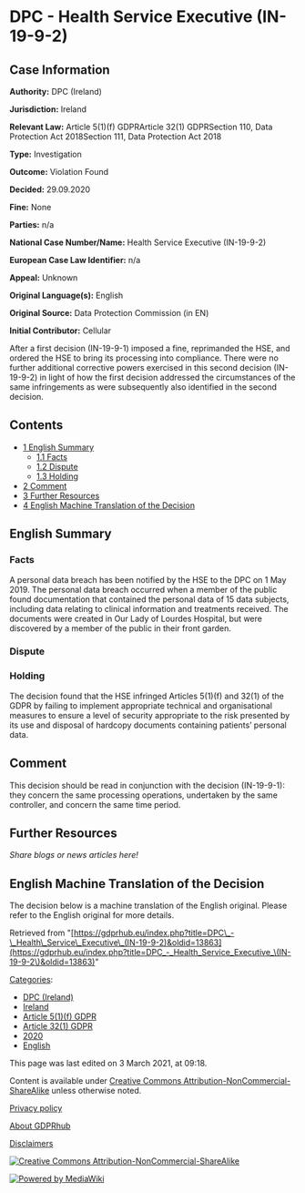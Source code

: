 # DPC - Health Service Executive (IN-19-9-2)

## Case Information

**Authority:** DPC (Ireland)

**Jurisdiction:** Ireland

**Relevant Law:** Article 5(1)(f) GDPRArticle 32(1) GDPRSection 110, Data Protection Act 2018Section 111, Data Protection Act 2018

**Type:** Investigation

**Outcome:** Violation Found

**Decided:** 29.09.2020

**Fine:** None

**Parties:** n/a

**National Case Number/Name:** Health Service Executive (IN-19-9-2)

**European Case Law Identifier:** n/a

**Appeal:** Unknown

**Original Language(s):** English

**Original Source:** Data Protection Commission (in EN)

**Initial Contributor:** Cellular

After a first decision (IN-19-9-1) imposed a fine, reprimanded the HSE, and ordered the HSE to bring its processing into compliance. There were no further additional corrective powers exercised in this second decision (IN-19-9-2) in light of how the first decision addressed the circumstances of the same infringements as were subsequently also identified in the second decision.

## Contents

*   [1 English Summary](#English_Summary)
    *   [1.1 Facts](#Facts)
    *   [1.2 Dispute](#Dispute)
    *   [1.3 Holding](#Holding)
*   [2 Comment](#Comment)
*   [3 Further Resources](#Further_Resources)
*   [4 English Machine Translation of the Decision](#English_Machine_Translation_of_the_Decision)

## English Summary

### Facts

A personal data breach has been notified by the HSE to the DPC on 1 May 2019. The personal data breach occurred when a member of the public found documentation that contained the personal data of 15 data subjects, including data relating to clinical information and treatments received. The documents were created in Our Lady of Lourdes Hospital, but were discovered by a member of the public in their front garden.

### Dispute

### Holding

The decision found that the HSE infringed Articles 5(1)(f) and 32(1) of the GDPR by failing to implement appropriate technical and organisational measures to ensure a level of security appropriate to the risk presented by its use and disposal of hardcopy documents containing patients’ personal data.

## Comment

This decision should be read in conjunction with the decision (IN-19-9-1): they concern the same processing operations, undertaken by the same controller, and concern the same time period.

## Further Resources

_Share blogs or news articles here!_

## English Machine Translation of the Decision

The decision below is a machine translation of the English original. Please refer to the English original for more details.

Retrieved from "[https://gdprhub.eu/index.php?title=DPC\_-\_Health\_Service\_Executive\_(IN-19-9-2)&oldid=13863](https://gdprhub.eu/index.php?title=DPC_-_Health_Service_Executive_\(IN-19-9-2\)&oldid=13863)"

[Categories](/index.php?title=Special:Categories "Special:Categories"):

*   [DPC (Ireland)](/index.php?title=Category:DPC_\(Ireland\) "Category:DPC (Ireland)")
*   [Ireland](/index.php?title=Category:Ireland "Category:Ireland")
*   [Article 5(1)(f) GDPR](/index.php?title=Category:Article_5\(1\)\(f\)_GDPR "Category:Article 5(1)(f) GDPR")
*   [Article 32(1) GDPR](/index.php?title=Category:Article_32\(1\)_GDPR "Category:Article 32(1) GDPR")
*   [2020](/index.php?title=Category:2020 "Category:2020")
*   [English](/index.php?title=Category:English "Category:English")

This page was last edited on 3 March 2021, at 09:18.

Content is available under [Creative Commons Attribution-NonCommercial-ShareAlike](https://creativecommons.org/licenses/by-nc-sa/4.0/) unless otherwise noted.

[Privacy policy](/index.php?title=GDPRhub:Privacy_policy)

[About GDPRhub](/index.php?title=GDPRhub:About)

[Disclaimers](/index.php?title=GDPRhub:General_disclaimer)

[![Creative Commons Attribution-NonCommercial-ShareAlike](/resources/assets/licenses/cc-by-nc-sa.png)](https://creativecommons.org/licenses/by-nc-sa/4.0/)

[![Powered by MediaWiki](/resources/assets/poweredby_mediawiki_88x31.png)](https://www.mediawiki.org/)